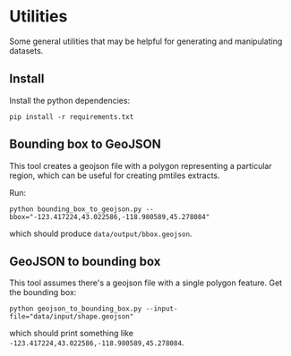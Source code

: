 # Utilities

Some general utilities that may be helpful for generating and manipulating datasets.

## Install

Install the python dependencies:

```
pip install -r requirements.txt
```

## Bounding box to GeoJSON

This tool creates a geojson file with a polygon representing a particular region, which can be useful for creating pmtiles extracts.

Run:

```
python bounding_box_to_geojson.py --bbox="-123.417224,43.022586,-118.980589,45.278084"
```

which should produce `data/output/bbox.geojson`.

## GeoJSON to bounding box

This tool assumes there's a geojson file with a single polygon feature. Get the bounding box:

```
python geojson_to_bounding_box.py --input-file="data/input/shape.geojson"
```

which should print something like `-123.417224,43.022586,-118.980589,45.278084`.
